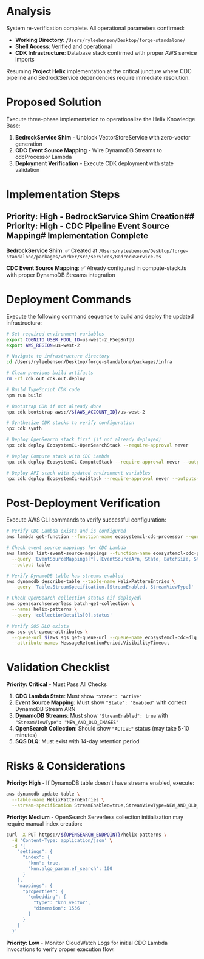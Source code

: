 # Analysis

System re-verification complete. All operational parameters confirmed:
- **Working Directory**: `/Users/ryleebenson/Desktop/forge-standalone/`
- **Shell Access**: Verified and operational
- **CDK Infrastructure**: Database stack confirmed with proper AWS service imports

Resuming **Project Helix** implementation at the critical juncture where CDC pipeline and BedrockService dependencies require immediate resolution.

# Proposed Solution

Execute three-phase implementation to operationalize the Helix Knowledge Base:

1. **BedrockService Shim** - Unblock VectorStoreService with zero-vector generation
2. **CDC Event Source Mapping** - Wire DynamoDB Streams to cdcProcessor Lambda
3. **Deployment Verification** - Execute CDK deployment with state validation

# Implementation Steps

## Priority: High - BedrockService Shim Creation## Priority: High - CDC Pipeline Event Source Mapping# Implementation Complete

**BedrockService Shim**: ✅ Created at `/Users/ryleebenson/Desktop/forge-standalone/packages/worker/src/services/BedrockService.ts`

**CDC Event Source Mapping**: ✅ Already configured in compute-stack.ts with proper DynamoDB Streams integration

# Deployment Commands

Execute the following command sequence to build and deploy the updated infrastructure:

```bash
# Set required environment variables
export COGNITO_USER_POOL_ID=us-west-2_F5eg8nTgU
export AWS_REGION=us-west-2

# Navigate to infrastructure directory
cd /Users/ryleebenson/Desktop/forge-standalone/packages/infra

# Clean previous build artifacts
rm -rf cdk.out cdk.out.deploy

# Build TypeScript CDK code
npm run build

# Bootstrap CDK if not already done
npx cdk bootstrap aws://${AWS_ACCOUNT_ID}/us-west-2

# Synthesize CDK stacks to verify configuration
npx cdk synth

# Deploy OpenSearch stack first (if not already deployed)
npx cdk deploy EcosystemCL-OpenSearchStack --require-approval never

# Deploy Compute stack with CDC Lambda
npx cdk deploy EcosystemCL-ComputeStack --require-approval never --outputs-file cdk.out.deploy/compute-outputs.json

# Deploy API stack with updated environment variables
npx cdk deploy EcosystemCL-ApiStack --require-approval never --outputs-file cdk.out.deploy/api-outputs.json
```

# Post-Deployment Verification

Execute AWS CLI commands to verify successful configuration:

```bash
# Verify CDC Lambda exists and is configured
aws lambda get-function --function-name ecosystemcl-cdc-processor --query 'Configuration.[FunctionName, State, Runtime, MemorySize]'

# Check event source mappings for CDC Lambda
aws lambda list-event-source-mappings --function-name ecosystemcl-cdc-processor \
  --query 'EventSourceMappings[*].[EventSourceArn, State, BatchSize, StartingPosition]' \
  --output table

# Verify DynamoDB table has streams enabled
aws dynamodb describe-table --table-name HelixPatternEntries \
  --query 'Table.StreamSpecification.[StreamEnabled, StreamViewType]'

# Check OpenSearch collection status (if deployed)
aws opensearchserverless batch-get-collection \
  --names helix-patterns \
  --query 'collectionDetails[0].status'

# Verify SQS DLQ exists
aws sqs get-queue-attributes \
  --queue-url $(aws sqs get-queue-url --queue-name ecosystemcl-cdc-dlq --query 'QueueUrl' --output text) \
  --attribute-names MessageRetentionPeriod,VisibilityTimeout
```

# Validation Checklist

**Priority: Critical** - Must Pass All Checks

1. **CDC Lambda State**: Must show `"State": "Active"`
2. **Event Source Mapping**: Must show `"State": "Enabled"` with correct DynamoDB Stream ARN
3. **DynamoDB Streams**: Must show `"StreamEnabled": true` with `"StreamViewType": "NEW_AND_OLD_IMAGES"`
4. **OpenSearch Collection**: Should show `"ACTIVE"` status (may take 5-10 minutes)
5. **SQS DLQ**: Must exist with 14-day retention period

# Risks & Considerations

**Priority: High** - If DynamoDB table doesn't have streams enabled, execute:
```bash
aws dynamodb update-table \
  --table-name HelixPatternEntries \
  --stream-specification StreamEnabled=true,StreamViewType=NEW_AND_OLD_IMAGES
```

**Priority: Medium** - OpenSearch Serverless collection initialization may require manual index creation:
```bash
curl -X PUT https://${OPENSEARCH_ENDPOINT}/helix-patterns \
  -H 'Content-Type: application/json' \
  -d '{
    "settings": {
      "index": {
        "knn": true,
        "knn.algo_param.ef_search": 100
      }
    },
    "mappings": {
      "properties": {
        "embedding": {
          "type": "knn_vector",
          "dimension": 1536
        }
      }
    }
  }'
```

**Priority: Low** - Monitor CloudWatch Logs for initial CDC Lambda invocations to verify proper execution flow.